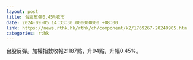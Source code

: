 ```yaml
---
layout: post
title: 台股反彈0.45%收市
date: 2024-09-05 14:33:30.000000000 +08:00
link: https://news.rthk.hk/rthk/ch/component/k2/1769267-20240905.htm
categories: rthk
---
```


台股反彈。加權指數收報21187點，升94點，升幅0.45%。
